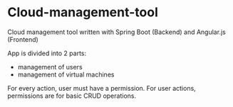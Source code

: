 # Cloud-management-tool
Cloud management tool written with Spring Boot (Backend) and Angular.js (Frontend)

App is divided into 2 parts:
 - management of users
 - management of virtual machines 

For every action, user must have a permission. For user actions, permissions are for basic CRUD operations.
